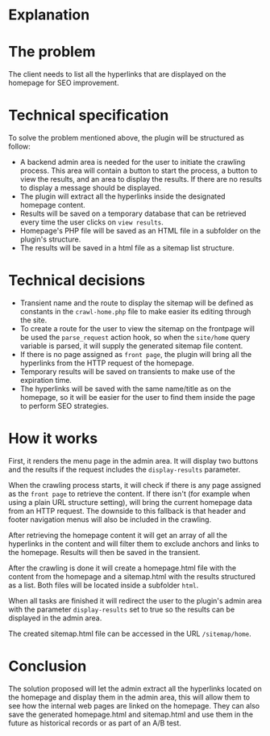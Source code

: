 # Explanation

# The problem
The client needs to list all the hyperlinks that are displayed on the homepage for SEO improvement.

# Technical specification
To solve the problem mentioned above, the plugin will be structured as follow:
* A backend admin area is needed for the user to initiate the crawling process. This area will contain a button to start the process, a button to view the results, and an area to display the results. If there are no results to display a message should be displayed.
* The plugin will extract all the hyperlinks inside the designated homepage content.
* Results will be saved on a temporary database that can be retrieved every time the user clicks on `view results`.
* Homepage's PHP file will be saved as an HTML file in a subfolder on the plugin's structure.
* The results will be saved in a html file as a sitemap list structure.

# Technical decisions
* Transient name and the route to display the sitemap will be defined as constants in the `crawl-home.php` file to make easier its editing through the site.
* To create a route for the user to view the sitemap on the frontpage will be used the `parse_request` action hook, so when the `site/home` query variable is parsed, it will supply the generated sitemap file content.
* If there is no page assigned as `front page`, the plugin will bring all the hyperlinks from the HTTP request of the homepage.
* Temporary results will be saved on transients to make use of the expiration time.
* The hyperlinks will be saved with the same name/title as on the homepage, so it will be easier for the user to find them inside the page to perform SEO strategies.

#  How it works
First, it renders the menu page in the admin area. It will display two buttons and the results if the request includes the `display-results` parameter.

When the crawling process starts, it will check if there is any page assigned as the `front page` to retrieve the content. If there isn't (for example when using a plain URL structure setting), will bring the current homepage data from an HTTP request. The downside to this fallback is that header and footer navigation menus will also be included in the crawling.

After retrieving the homepage content it will get an array of all the hyperlinks in the content and will filter them to exclude anchors and links to the homepage. Results will then be saved in the transient.

After the crawling is done it will create a homepage.html file with the content from the homepage and a sitemap.html with the results structured as a list. Both files will be located inside a subfolder `html`.

When all tasks are finished it will redirect the user to the plugin's admin area with the parameter `display-results` set to true so the results can be displayed in the admin area.

The created sitemap.html file can be accessed in the URL `/sitemap/home`.

# Conclusion
The solution proposed will let the admin extract all the hyperlinks located on the homepage and display them in the admin area, this will allow them to see how the internal web pages are linked on the homepage. They can also save the generated homepage.html and sitemap.html and use them in the future as historical records or as part of an A/B test.